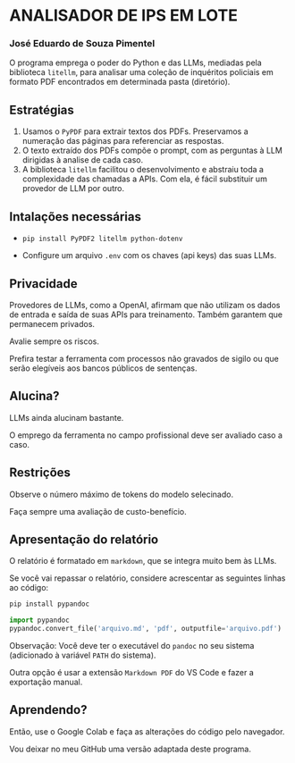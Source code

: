 # ANALISADOR DE IPS EM LOTE
### José Eduardo de Souza Pimentel

O programa emprega o poder do Python e das LLMs, mediadas pela biblioteca `litellm`, para analisar uma coleção de inquéritos policiais em formato PDF encontrados em determinada pasta (diretório).

## Estratégias
1. Usamos o `PyPDF` para extrair textos dos PDFs. Preservamos a numeração das páginas para referenciar as respostas.
2. O texto extraído dos PDFs compõe o prompt, com as perguntas à LLM dirigidas à analise de cada caso.
3. A biblioteca `litellm` facilitou o desenvolvimento e abstraiu toda a complexidade das chamadas a APIs. Com ela, é fácil substituir um provedor de LLM por outro.

## Intalações necessárias
- ```pip install PyPDF2 litellm python-dotenv```

- Configure um arquivo ```.env``` com os chaves (api keys) das suas LLMs.

## Privacidade
Provedores de LLMs, como a OpenAI, afirmam que não utilizam os dados de entrada e saída de suas APIs para treinamento. Também garantem que permanecem privados. 

Avalie sempre os riscos. 

Prefira testar a ferramenta com processos não gravados de sigilo ou que serão elegíveis aos bancos públicos de sentenças.

## Alucina?
LLMs ainda alucinam bastante. 

O emprego da ferramenta no campo profissional deve ser avaliado caso a caso.

## Restrições
Observe o número máximo de tokens do modelo selecinado. 

Faça sempre uma avaliação de custo-benefício.

## Apresentação do relatório
O relatório é formatado em `markdown`, que se integra muito bem às LLMs.

Se você vai repassar o relatório, considere acrescentar as seguintes linhas ao código:
```bash
pip install pypandoc
```

```python
import pypandoc
pypandoc.convert_file('arquivo.md', 'pdf', outputfile='arquivo.pdf')
```
Observação: Você deve ter o executável do `pandoc` no seu sistema (adicionado à variável `PATH` do sistema).

Outra opção é usar a extensão `Markdown PDF` do VS Code e fazer a exportação manual.

## Aprendendo?
Então, use o Google Colab e faça as alterações do código pelo navegador. 

Vou deixar no meu GitHub uma versão adaptada deste programa.